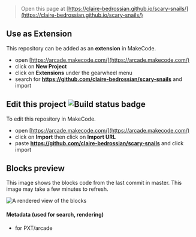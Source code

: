  


> Open this page at [https://claire-bedrossian.github.io/scary-snails/](https://claire-bedrossian.github.io/scary-snails/)

## Use as Extension

This repository can be added as an **extension** in MakeCode.

* open [https://arcade.makecode.com/](https://arcade.makecode.com/)
* click on **New Project**
* click on **Extensions** under the gearwheel menu
* search for **https://github.com/claire-bedrossian/scary-snails** and import

## Edit this project ![Build status badge](https://github.com/claire-bedrossian/scary-snails/workflows/MakeCode/badge.svg)

To edit this repository in MakeCode.

* open [https://arcade.makecode.com/](https://arcade.makecode.com/)
* click on **Import** then click on **Import URL**
* paste **https://github.com/claire-bedrossian/scary-snails** and click import

## Blocks preview

This image shows the blocks code from the last commit in master.
This image may take a few minutes to refresh.

![A rendered view of the blocks](https://github.com/claire-bedrossian/scary-snails/raw/master/.github/makecode/blocks.png)

#### Metadata (used for search, rendering)

* for PXT/arcade
<script src="https://makecode.com/gh-pages-embed.js"></script><script>makeCodeRender("{{ site.makecode.home_url }}", "{{ site.github.owner_name }}/{{ site.github.repository_name }}");</script>

